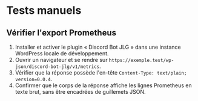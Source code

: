# Tests manuels

## Vérifier l'export Prometheus

1. Installer et activer le plugin « Discord Bot JLG » dans une instance WordPress locale de développement.
2. Ouvrir un navigateur et se rendre sur `https://exemple.test/wp-json/discord-bot-jlg/v1/metrics`.
3. Vérifier que la réponse possède l'en-tête `Content-Type: text/plain; version=0.0.4`.
4. Confirmer que le corps de la réponse affiche les lignes Prometheus en texte brut, sans être encadrées de guillemets JSON.
